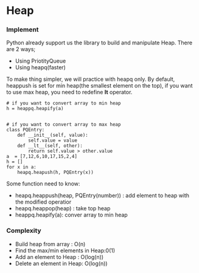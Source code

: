 # Heap
### Implement
Python already support us the library to build and manipulate Heap. There are 2 ways;
- Using PriotityQueue
- Using heapq(faster)

To make thing simpler, we will practice with heapq only.
By default, heappush is set for min heap(the smallest element on the top), if you want to use max heap, you need to redefine __lt__ operator.

```
# if you want to convert array to min heap
h = heappq.heapify(a)


# if you want to convert array to max heap
class PQEntry:
    def __init__(self, value):
        self.value = value
    def __lt__(self, other):
        return self.value > other.value
a  = [7,12,6,10,17,15,2,4]
h = []
for x in a:
    heapq.heapush(h, PQEntry(x))
```

Some function need to know:
- heapq.heappush(heap, PQEntry(number)) : add element to heap with the modified operatior
- heapq.heappop(heap) : take top heap
- heappq.heapify(a): conver array to min heap

### Complexity
- Build heap from array : O(n)
- Find the max/min elements in Heap:0(1)
- Add an element to Heap : O(log(n))
- Delete an element in Heap: O(log(n))



